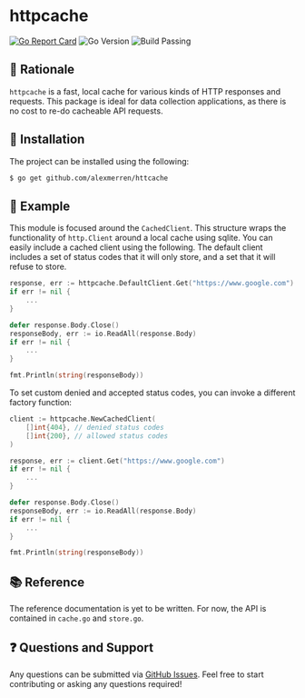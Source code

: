 # httpcache

[![Go Report Card](https://goreportcard.com/badge/github.com/alexmerren/httpcache)](https://goreportcard.com/report/github.com/alexmerren/httpcache)
![Go Version](https://img.shields.io/badge/go%20version-%3E=1.21-61CFDD.svg?style=flat-square)
![Build Passing](https://github.com/alexmerren/httpcache/actions/workflows/go.yml/badge.svg)

## 🤔 Rationale

`httpcache` is a fast, local cache for various kinds of HTTP responses and
requests. This package is ideal for data collection applications, as there is
no cost to re-do cacheable API requests.

## 💾 Installation

The project can be installed using the following:

```bash
$ go get github.com/alexmerren/httcache
```

## 📝 Example

This module is focused around the `CachedClient`. This structure wraps the
functionality of `http.Client` around a local cache using sqlite. You can
easily include a cached client using the following. The default client includes
a set of status codes that it will only store, and a set that it will refuse to
store.

```go
response, err := httpcache.DefaultClient.Get("https://www.google.com")
if err != nil {
    ...
}

defer response.Body.Close()
responseBody, err := io.ReadAll(response.Body)
if err != nil {
    ...
}

fmt.Println(string(responseBody))
```

To set custom denied and accepted status codes, you can invoke a different factory function:

```go
client := httpcache.NewCachedClient(
    []int{404}, // denied status codes
    []int{200}, // allowed status codes
)

response, err := client.Get("https://www.google.com")
if err != nil {
    ...
}

defer response.Body.Close()
responseBody, err := io.ReadAll(response.Body)
if err != nil {
    ...
}

fmt.Println(string(responseBody))
```

## 📚 Reference

The reference documentation is yet to be written. For now, the API is contained in `cache.go` and `store.go`.

## ❓ Questions and Support

Any questions can be submitted via [GitHub Issues](https://www.github.com/alexmerren/httpcache/issues). Feel free to start contributing or asking any questions required!
